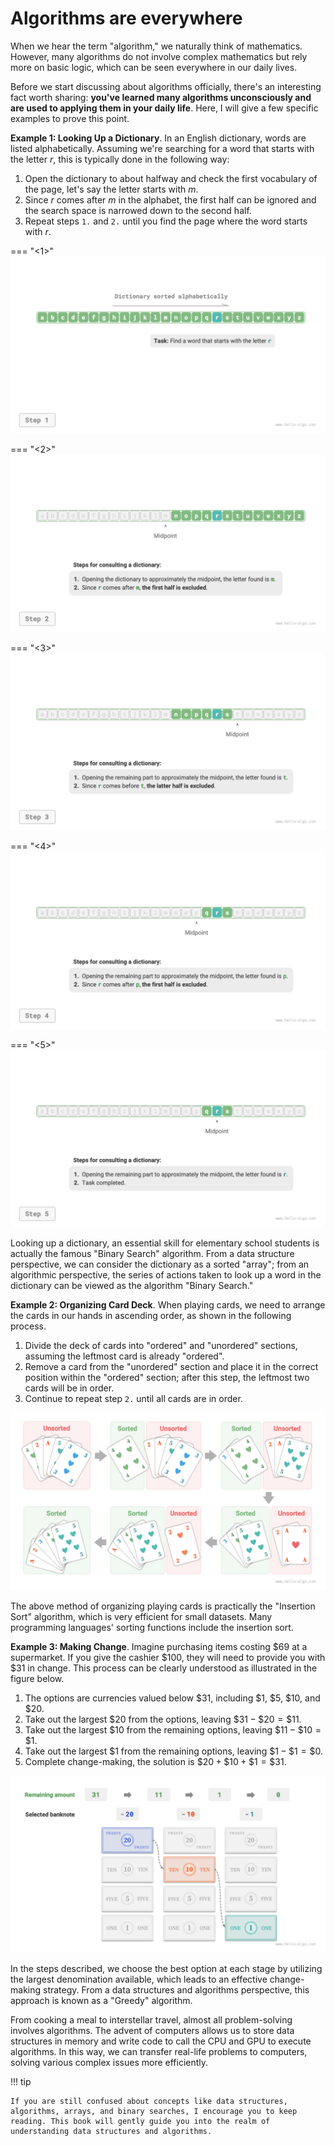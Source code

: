 # Algorithms are everywhere

When we hear the term "algorithm," we naturally think of mathematics. However, many algorithms do not involve complex mathematics but rely more on basic logic, which can be seen everywhere in our daily lives.

Before we start discussing about algorithms officially, there's an interesting fact worth sharing: **you've learned many algorithms unconsciously and are used to applying them in your daily life**. Here, I will give a few specific examples to prove this point.

**Example 1: Looking Up a Dictionary**. In an English dictionary, words are listed alphabetically. Assuming we're searching for a word that starts with the letter $r$, this is typically done in the following way:

1. Open the dictionary to about halfway and check the first vocabulary of the page, let's say the letter starts with $m$.
2. Since $r$ comes after $m$ in the alphabet, the first half can be ignored and the search space is narrowed down to the second half.
3. Repeat steps `1.` and `2.` until you find the page where the word starts with $r$.

=== "<1>"
    ![Process of Looking Up a Dictionary](algorithms_are_everywhere.assets/binary_search_dictionary_step1.png)

=== "<2>"
    ![Binary Search in Dictionary Step 2](algorithms_are_everywhere.assets/binary_search_dictionary_step2.png)

=== "<3>"
    ![Binary Search in Dictionary Step 3](algorithms_are_everywhere.assets/binary_search_dictionary_step3.png)

=== "<4>"
    ![Binary Search in Dictionary Step 4](algorithms_are_everywhere.assets/binary_search_dictionary_step4.png)

=== "<5>"
    ![Binary Search in Dictionary Step 5](algorithms_are_everywhere.assets/binary_search_dictionary_step5.png)

Looking up a dictionary, an essential skill for elementary school students is actually the famous "Binary Search" algorithm. From a data structure perspective, we can consider the dictionary as a sorted "array"; from an algorithmic perspective, the series of actions taken to look up a word in the dictionary can be viewed as the algorithm "Binary Search."

**Example 2: Organizing Card Deck**. When playing cards, we need to arrange the cards in our hands in ascending order, as shown in the following process.

1. Divide the deck of cards into "ordered" and "unordered" sections, assuming the leftmost card is already "ordered".
2. Remove a card from the "unordered" section and place it in the correct position within the "ordered" section; after this step, the leftmost two cards will be in order.
3. Continue to repeat step `2.` until all cards are in order.

![Process of Sorting a Deck of Cards](algorithms_are_everywhere.assets/playing_cards_sorting.png)

The above method of organizing playing cards is practically the "Insertion Sort" algorithm, which is very efficient for small datasets. Many programming languages' sorting functions include the insertion sort.

**Example 3: Making Change**. Imagine purchasing items costing $\$69$ at a supermarket. If you give the cashier $\$100$, they will need to provide you with $\$31$ in change. This process can be clearly understood as illustrated in the figure below.

1. The options are currencies valued below $\$31$, including $\$1$, $\$5$, $\$10$, and $\$20$.
2. Take out the largest $\$20$ from the options, leaving $\$31 - \$20 = \$11$.
3. Take out the largest $\$10$ from the remaining options, leaving $\$11 - \$10 = \$1$.
4. Take out the largest $\$1$ from the remaining options, leaving $\$1 - \$1 = \$0$.
5. Complete change-making, the solution is $\$20 + \$10 + \$1 = \$31$.

![Process of making change](algorithms_are_everywhere.assets/greedy_change.png)

In the steps described, we choose the best option at each stage by utilizing the largest denomination available, which leads to an effective change-making strategy. From a data structures and algorithms perspective, this approach is known as a "Greedy" algorithm.

From cooking a meal to interstellar travel, almost all problem-solving involves algorithms. The advent of computers allows us to store data structures in memory and write code to call the CPU and GPU to execute algorithms. In this way, we can transfer real-life problems to computers, solving various complex issues more efficiently.

!!! tip

    If you are still confused about concepts like data structures, algorithms, arrays, and binary searches, I encourage you to keep reading. This book will gently guide you into the realm of understanding data structures and algorithms.
